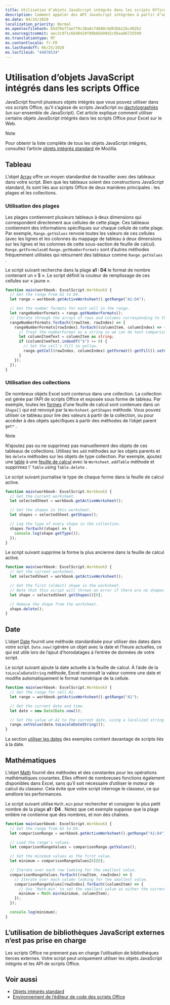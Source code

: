 ```yaml
---
title: Utilisation d’objets JavaScript intégrés dans les scripts Office
description: Comment appeler des API JavaScript intégrées à partir d’un script Office dans Excel sur le Web.
ms.date: 04/24/2020
localization_priority: Normal
ms.openlocfilehash: b5d70e77aef79c38a8cfd680c9d03bb126c402b2
ms.sourcegitcommit: aec3c971c6640429f89b6bb99d2c95ea06725599
ms.translationtype: MT
ms.contentlocale: fr-FR
ms.lasthandoff: 06/25/2020
ms.locfileid: "44878534"
---
```

# <a name="using-built-in-javascript-objects-in-office-scripts"></a>Utilisation d’objets JavaScript intégrés dans les scripts Office

JavaScript fournit plusieurs objets intégrés que vous pouvez utiliser dans vos scripts Office, qu’il s’agisse de scripts JavaScript ou [dactylographiés](../overview/code-editor-environment.md) (un sur-ensemble de JavaScript). Cet article explique comment utiliser certains objets JavaScript intégrés dans les scripts Office pour Excel sur le Web.

> [!NOTE]
> Pour obtenir la liste complète de tous les objets JavaScript intégrés, consultez l’article [objets intégrés standard](https://developer.mozilla.org/docs/Web/JavaScript/Reference/Global_Objects) de Mozilla.

## <a name="array"></a>Tableau

L’objet [Array](https://developer.mozilla.org/docs/Web/JavaScript/Reference/Global_Objects/Array) offre un moyen standardisé de travailler avec des tableaux dans votre script. Bien que les tableaux soient des constructions JavaScript standard, ils sont liés aux scripts Office de deux manières principales : les plages et les collections.

### <a name="working-with-ranges"></a>Utilisation des plages

Les plages contiennent plusieurs tableaux à deux dimensions qui correspondent directement aux cellules de cette plage. Ces tableaux contiennent des informations spécifiques sur chaque cellule de cette plage. Par exemple, `Range.getValues` renvoie toutes les valeurs de ces cellules (avec les lignes et les colonnes du mappage de tableau à deux dimensions sur les lignes et les colonnes de cette sous-section de feuille de calcul). `Range.getFormulas`et `Range.getNumberFormats` sont d’autres méthodes fréquemment utilisées qui retournent des tableaux comme `Range.getValues` .

Le script suivant recherche dans la plage **a1 : D4** le format de nombre contenant un « $ ». Le script définit la couleur de remplissage de ces cellules sur « jaune ».

```TypeScript
function main(workbook: ExcelScript.Workbook) {
  // Get the range From A1 to D4.
  let range = workbook.getActiveWorksheet().getRange("A1:D4");

  // Get the number formats for each cell in the range.
  let rangeNumberFormats = range.getNumberFormats();
  // Iterate through the arrays of rows and columns corresponding to those in the range.
  rangeNumberFormats.forEach((rowItem, rowIndex) => {
    rangeNumberFormats[rowIndex].forEach((columnItem, columnIndex) => {
      // Treat the numberFormat as a string so we can do text comparisons.
      let columnItemText = columnItem as string;
      if (columnItemText.indexOf("$") >= 0) {
        // Set the cell's fill to yellow.
        range.getCell(rowIndex, columnIndex).getFormat().getFill().setColor("yellow");
      }
    });
  });
}
```

### <a name="working-with-collections"></a>Utilisation des collections

De nombreux objets Excel sont contenus dans une collection. La collection est gérée par l’API de scripts Office et exposée sous forme de tableau. Par exemple, toutes les [formes](/javascript/api/office-scripts/excel/excelscript.shape) d’une feuille de calcul sont contenues dans un `Shape[]` qui est renvoyé par la `Worksheet.getShapes` méthode. Vous pouvez utiliser ce tableau pour lire des valeurs à partir de la collection, ou pour accéder à des objets spécifiques à partir des méthodes de l’objet parent `get*` .

> [!NOTE]
> N’ajoutez pas ou ne supprimez pas manuellement des objets de ces tableaux de collections. Utilisez les `add` méthodes sur les objets parents et les `delete` méthodes sur les objets de type collection. Par exemple, ajoutez une [table](/javascript/api/office-scripts/excel/excelscript.table) à une [feuille de calcul](/javascript/api/office-scripts/excel/excelscript.worksheet) avec la `Worksheet.addTable` méthode et supprimez l' `Table` using `Table.delete` .

Le script suivant journalise le type de chaque forme dans la feuille de calcul active.

```TypeScript
function main(workbook: ExcelScript.Workbook) {
  // Get the current worksheet.
  let selectedSheet = workbook.getActiveWorksheet();

  // Get the shapes in this worksheet.
  let shapes = selectedSheet.getShapes();

  // Log the type of every shape in the collection.
  shapes.forEach((shape) => {
    console.log(shape.getType());
  });
}
```

Le script suivant supprime la forme la plus ancienne dans la feuille de calcul active.

```Typescript
function main(workbook: ExcelScript.Workbook) {
  // Get the current worksheet.
  let selectedSheet = workbook.getActiveWorksheet();

  // Get the first (oldest) shape in the worksheet.
  // Note that this script will thrown an error if there are no shapes.
  let shape = selectedSheet.getShapes()[0];

  // Remove the shape from the worksheet.
  shape.delete();
}
```

## <a name="date"></a>Date

L’objet [Date](https://developer.mozilla.org/docs/Web/JavaScript/Reference/Global_Objects/Date) fournit une méthode standardisée pour utiliser des dates dans votre script. `Date.now()`génère un objet avec la date et l’heure actuelles, ce qui est utile lors de l’ajout d’horodatages à l’entrée de données de votre script.

Le script suivant ajoute la date actuelle à la feuille de calcul. À l’aide de la `toLocaleDateString` méthode, Excel reconnaît la valeur comme une date et modifie automatiquement le format numérique de la cellule.

```TypeScript
function main(workbook: ExcelScript.Workbook) {
  // Get the range for cell A1.
  let range = workbook.getActiveWorksheet().getRange("A1");

  // Get the current date and time.
  let date = new Date(Date.now());

  // Set the value at A1 to the current date, using a localized string.
  range.setValue(date.toLocaleDateString());
}
```

La section [utiliser les dates](../resources/excel-samples.md#work-with-dates) des exemples contient davantage de scripts liés à la date.

## <a name="math"></a>Mathématiques

L’objet [Math](https://developer.mozilla.org/docs/Web/JavaScript/Reference/Global_Objects/Math) fournit des méthodes et des constantes pour les opérations mathématiques courantes. Elles offrent de nombreuses fonctions également disponibles dans Excel, sans qu’il soit nécessaire d’utiliser le moteur de calcul du classeur. Cela évite que votre script interroge le classeur, ce qui améliore les performances.

Le script suivant utilise `Math.min` pour rechercher et consigner le plus petit nombre de la plage **a1 : D4** . Notez que cet exemple suppose que la plage entière ne contienne que des nombres, et non des chaînes.

```TypeScript
function main(workbook: ExcelScript.Workbook) {
  // Get the range from A1 to D4.
  let comparisonRange = workbook.getActiveWorksheet().getRange("A1:D4");

  // Load the range's values.
  let comparisonRangeValues = comparisonRange.getValues();

  // Set the minimum values as the first value.
  let minimum = comparisonRangeValues[0][0];

  // Iterate over each row looking for the smallest value.
  comparisonRangeValues.forEach((rowItem, rowIndex) => {
    // Iterate over each column looking for the smallest value.
    comparisonRangeValues[rowIndex].forEach((columnItem) => {
      // Use `Math.min` to set the smallest value as either the current cell's value or the previous minimum.
      minimum = Math.min(minimum, columnItem);
    });
  });

  console.log(minimum);
}

```

## <a name="use-of-external-javascript-libraries-is-not-supported"></a>L’utilisation de bibliothèques JavaScript externes n’est pas prise en charge

Les scripts Office ne prennent pas en charge l’utilisation de bibliothèques tierces externes. Votre script peut uniquement utiliser les objets JavaScript intégrés et les API de scripts Office.

## <a name="see-also"></a>Voir aussi

- [Objets intégrés standard](https://developer.mozilla.org/docs/Web/JavaScript/Reference/Global_Objects)
- [Environnement de l’éditeur de code des scripts Office](../overview/code-editor-environment.md)
